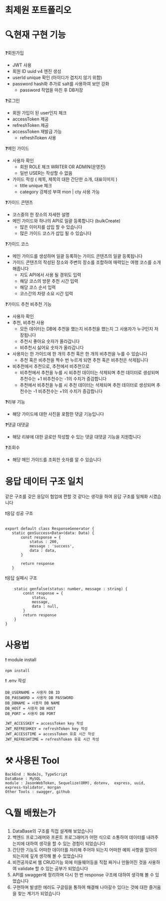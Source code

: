 # 최제원 포트폴리오


# 🔍현재 구현 기능

❓회원가입
  + JWT 사용
  + 회원 ID uuid v4 엔진 생성
  + userId unique 확인 (아이디가 겹치지 않기 위함)
  + password hash화 추가로 salt를 사용하여 보안 강화 
    + password 작업을 마친 후 DB저장
 
 ❓로그인
   + 회원 가입이 된 user인지 체크
   + accessToken 제공
   + refreshToken 제공
   + accessToken 재발급 가능
     + refreshToken 사용

❓메인 가이드 
  + 사용자 확인
    + 회원 ROLE 체크 WRITER OR ADMIN(운영진) 
    + 일반 USER는 작성할 수 없음
  + 가이드 작성 ( 제목, 제목의 대한 간단한 소개, 대표이미지 )
    + title unique 체크
    + category 강제성 부여 mon | cty 사용 가능

❓가이드 콘텐츠 
  + 코스중의 한 장소의 자세한 설명
  + 메인 가이드와 하나의 API로 일괄 등록합니다  (bulkCreate)
    + 많은 이미지를 삽입 할 수 있습니다
    + 많은 가이드 코스가 삽입 될 수 있습니다

❓가이드 코스 
  + 메인 가이드를 생성하며 일괄 등록하는 가이드 콘텐츠의 일괄 등록됩니다
  + 가이드 콘텐츠의 작성된 장소와 주변의 장소를 조합하여 매력있는 여행 코스를 소개해줍니다
    + 지도 API에서 사용 될 경위도 입력
    + 해당 코스의 방문 추천 시간 입력
    + 해당 코스 순서 입력
    + 코스간의 차량 소요 시간 입력

 
 ❓가이드 추천 비추천 기능
 + 사용자 확인
 + 추천, 비추천 사용
    + 모든 데이터는 DB에 추천을 했는지 비추천을 했는지 그 사용자가 누구인지 저장됩니다
    + 추천시 좋아요 숫자가 올라갑니다
    + 비추천시 싫어요 숫자가 올라갑니다
 + 사용자는 한 가이드에 한 개의 추천 혹은 한 개의 비추천을 누를 수 있습니다
    + 추천 혹은 비추천을 짝수 번 누르게 되면 추천 혹은 비추천은 삭제됩니다
 + 비추천에서 추천으로, 추천에서 비추천으로
    + 비추천에서 추천을 누를 시 비추천 데이터는 삭제되며 추천 데이터로 생성되며 추천수는 +1 비추천수는 -1의 수치가 증감합니다
    + 추천에서 비추천을 누를 시 추천 데이터는 삭제되며 추천 데이터로 생성되며 추천수는 -1 비추천수는 +1의 수치가 증감합니다

❓리뷰 기능
+ 해당 가이드에 대한 사진을 포함한 댓글 기능입니다

❓댓글 대댓글
+ 해당 리뷰에 대한 글로만 작성할 수 있는 댓글 대댓글 기능을 지원합니다

❓조회수
+ 해당 메인 가이드를 조회한 숫자를 알 수 있습니다

# 응답 데이터 구조 일치

같은 구조를 갖은 응답이 협업에 편할 것 같다는 생각을 하여 응답 구조를 일체화 시켰습니다

❗응답 성공 구조
 ````
 
export default class ResponseGenerator { 
    static genSuccess<Data>(data: Data) { 
        const response = {
            status : 200,
            message : 'success',
            data : data,
        }

        return response
    }
 ````
❗응답 실패시 구조
````
    static genfalse(status: number, message : string) { 
        const response = {
            status,
            message,
            data : null,
        }
        return response
    }
}
````

# 사용법

❗ module install
````
npm install
````

❗ .env 작성
````
DB_USERNAME = 사용자 DB ID
DB_PASSWORD = 사용자 DB PASSWORD
DB_DBNAME = 사용자 DB NAME
DB_HOST = 사용자 DB HOST
DB_PORT = 사용자 DB PORT 

JWT_ACCESSKEY = accessToken key 작성
JWT_REFRESHKEY = refreshToken key 작성
JWT_ACCESSTIME = accessToken 유효 시간 작성
JWT_REFRESHTIME = refreshToken 유효 시간 작성
````

# ⚒️ 사용된 Tool
````
BackEnd : NodeJs, TypeScript
DataBase : MySQL
module : JasonWebToken, Sequelize(ORM), dotenv,  express, uuid, express-Validator, morgan
Other Tools : swagger, github
````

# 🔍뭘 배웠는가
1. DataBase의 구조를 직접 설계해 보았습니다
2. 백엔드 프로그래머와 프론트 프로그래머가 어떤 식으로 소통하여 데이터를 내려주는지에 대하여 생각을 할 수 있는 경험이 되었습니다
3. 간단한 기능도 어떠한 데이터를 처리해 주어야 되는지 어떠한 예외 사항을 잡아야 되는지에 깊게 생각해 볼 수 있었습니다
4. 비전공자로써 웹 CRUD기능 외에 미들웨어등을 직접 짜거나 만들어진 것을 사용하여 validate 할 수 있는 공부가 되었습니다
5. API를 swagger에 정리하며 다시 한 번 response 구조에 대하여 생각해 볼 수 있었습니다
6. 구현하며 발생한 에러도 구글링을 통하여 해결해 나아갈수 있다는 것에 대한 즐거움을 찾는 계기가 되었습니다

